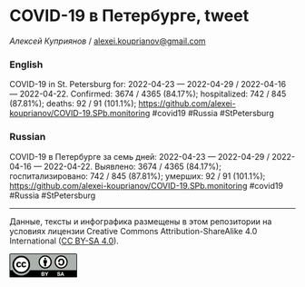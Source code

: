 COVID-19 в Петербурге, tweet
============================

*Алексей Куприянов* /
<a href="mailto:alexei.kouprianov@gmail.com" class="email">alexei.kouprianov@gmail.com</a>

### English

COVID-19 in St. Petersburg for: 2022-04-23 — 2022-04-29 / 2022-04-16 —
2022-04-22. Сonfirmed: 3674 / 4365 (84.17%); hospitalized: 742 / 845
(87.81%); deaths: 92 / 91 (101.1%);
<a href="https://github.com/alexei-kouprianov/COVID-19.SPb.monitoring" class="uri">https://github.com/alexei-kouprianov/COVID-19.SPb.monitoring</a>
\#covid19 \#Russia \#StPetersburg

### Russian

COVID-19 в Петербурге за семь дней: 2022-04-23 — 2022-04-29 / 2022-04-16
— 2022-04-22. Выявлено: 3674 / 4365 (84.17%); госпитализировано: 742 /
845 (87.81%); умерших: 92 / 91 (101.1%);
<a href="https://github.com/alexei-kouprianov/COVID-19.SPb.monitoring" class="uri">https://github.com/alexei-kouprianov/COVID-19.SPb.monitoring</a>
\#covid19 \#Russia \#StPetersburg

------------------------------------------------------------------------

Данные, тексты и инфографика размещены в этом репозитории на условиях
лицензии Creative Commons Attribution-ShareAlike 4.0 International ([CC
BY-SA 4.0](https://creativecommons.org/licenses/by-sa/4.0/)).

![](../misc/CC-BY-SA-icon.png "CC-BY-SA")
